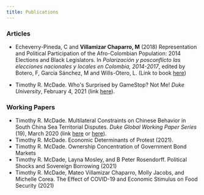 ```yaml
---
title: Publications
---
```


### Articles

  - Echeverry-Pineda, C and **Villamizar Chaparro, M** (2018) Representation and Political Participation of the Afro-Colombian Population: 2014 Elections and Black Legislators. In *Polarización y posconflicto las elecciones nacionales y locales en Colombia, 2014-2017*, edited by Botero, F, García Sánchez, M and Wills-Otero, L. (Link to book [here](https://uniandes.edu.co/es/publicaciones/libro-polarizacion-y-posconflicto-felipe-botero-miguel-garcia-sanchez-laura-wills-otero))

  - Timothy R. McDade. Who's Surprised by GameStop? Not Me! *Duke University*, February 4, 2021 (link [here](https://medium.com/dukeuniversity/whos-surprised-by-gamestop-not-me-741bbc1d92cf)).


### Working Papers

  - Timothy R. McDade. Multilateral Constraints on Chinese Behavior in South China Sea Territorial Disputes. *Duke Global Working Paper Series* (19), March 2020 (link [here](https://ssrn.com/abstract=3552183) or [here](http://dx.doi.org/10.2139/ssrn.3552183)).
  - Timothy R. McDade. Economic Determinants of Protest (2021).
  - Timothy R. McDade. Ownership Concentration of Government Bond Markets
  - Timothy R. McDade, Layna Mosley, and B Peter Rosendorff. Political Shocks and Sovereign Borrowing (2021)
  - Timothy R. McDade,  Mateo Villamizar Chaparro, Molly Jacobs, and Michelle Corea. The Effect of COVID-19 and Economic Stimulus on Food Security (2021)
